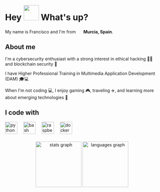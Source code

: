 <h1> Hey <img src="https://emojis.slackmojis.com/emojis/images/1577305505/7373/hand_wave.gif?1577305505" width="50" /> What's up?</h1>

<p> My name is Francisco and I'm from <img src="https://cdn-icons-png.flaticon.com/128/197/197593.png" width="17" /> <b>Murcia, Spain</b>. </p>


## About me
<p>I'm a cybersecurity enthusiast with a strong interest in ethical hacking 🕵️‍♂️ and blockchain security 🔐</p>
<p>I have Higher Professional Training in Multimedia Application Development (DAM) 🎓💻</p>
<p>When I'm not coding 💻, I enjoy gaming 🎮, traveling ✈️, and learning more about emerging technologies 🚀</p>


## I code with
<div align="left">
  <img src="https://cdn.jsdelivr.net/gh/devicons/devicon/icons/python/python-original.svg" height="40" alt="python logo"  />
  <img width="12" />
  <img src="https://cdn.jsdelivr.net/gh/devicons/devicon/icons/bash/bash-original.svg" height="40" alt="bash logo"  />
  <img width="12" />
  <img src="https://cdn.jsdelivr.net/gh/devicons/devicon/icons/raspberrypi/raspberrypi-original.svg" height="40" alt="raspberrypi logo"  />
  <img width="12" />
  <img src="https://cdn.jsdelivr.net/gh/devicons/devicon/icons/docker/docker-original.svg" height="40" alt="docker logo"  />
</div>

###
<div align="center">
  <img src="https://github-readme-stats.vercel.app/api?username=Farlopitec&hide_title=false&hide_rank=false&show_icons=true&include_all_commits=true&count_private=true&disable_animations=false&theme=dracula&locale=en&hide_border=false&order=1" height="150" alt="stats graph"  />
  <img src="https://github-readme-stats.vercel.app/api/top-langs?username=Farlopitec&locale=en&hide_title=false&layout=compact&card_width=320&langs_count=5&theme=dracula&hide_border=false&order=2" height="150" alt="languages graph"  />
</div>

